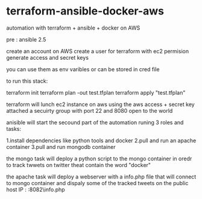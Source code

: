 # terraform-ansible-docker-aws
automation with terraform + ansible + docker on AWS

pre :
ansible 2.5

create an account on AWS
create a user for terraform with ec2 permision
generate access and secret keys

you can use them as env varibles or can be stored in cred file



to run this stack:

terraform init
terraform plan -out test.tfplan
terraform apply "test.tfplan"


terraform will lunch ec2 instance on aws using the aws access + secret key
attached a secuirty group with port 22 and 8080 open to the world

anisible will start the secound part of the automation runing 3 roles and tasks:

1.install dependencies like python tools and docker
2.pull and run an apache container
3.pull and run mongodb container


the mongo task will deploy a python script to the mongo container in oredr to track twwets on twitter theat contain the word
"docker"

the apache task will deploy a webserver with a info.php file that will connect to mongo container and dispaly some of the
tracked tweets on the public host IP :   <public-ip>:8082\info.php
